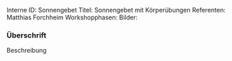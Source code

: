 Interne ID: Sonnengebet
Titel: Sonnengebet mit Körperübungen
Referenten: Matthias Forchheim
Workshopphasen: 
Bilder: 

### Überschrift

Beschreibung
